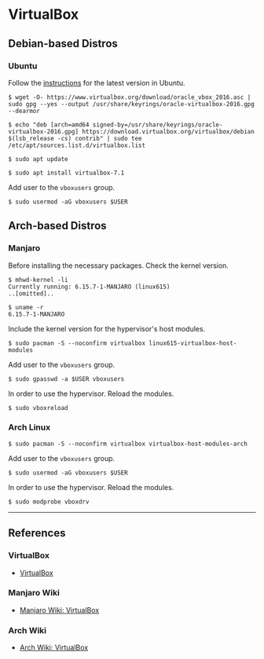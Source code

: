 # VirtualBox

## Debian-based Distros

### Ubuntu

 Follow the [instructions](https://www.virtualbox.org/wiki/Linux_Downloads) for the latest version in Ubuntu.

```
$ wget -O- https://www.virtualbox.org/download/oracle_vbox_2016.asc | sudo gpg --yes --output /usr/share/keyrings/oracle-virtualbox-2016.gpg --dearmor

$ echo "deb [arch=amd64 signed-by=/usr/share/keyrings/oracle-virtualbox-2016.gpg] https://download.virtualbox.org/virtualbox/debian $(lsb_release -cs) contrib" | sudo tee /etc/apt/sources.list.d/virtualbox.list

$ sudo apt update

$ sudo apt install virtualbox-7.1
```

Add user to the `vboxusers` group.

```
$ sudo usermod -aG vboxusers $USER
```


## Arch-based Distros

### Manjaro

Before installing the necessary packages. Check the kernel version.

```
$ mhwd-kernel -li
Currently running: 6.15.7-1-MANJARO (linux615)
..[omitted]..

$ uname -r
6.15.7-1-MANJARO
```

Include the kernel version for the hypervisor's host modules.

```
$ sudo pacman -S --noconfirm virtualbox linux615-virtualbox-host-modules
```

Add user to the `vboxusers` group.

```
$ sudo gpasswd -a $USER vboxusers
```

In order to use the hypervisor. Reload the modules.

```
$ sudo vboxreload
```

### Arch Linux

```
$ sudo pacman -S --noconfirm virtualbox virtualbox-host-modules-arch
```

Add user to the `vboxusers` group.

```
$ sudo usermod -aG vboxusers $USER
```

In order to use the hypervisor. Reload the modules.

```
$ sudo modprobe vboxdrv
```

---
## References

### VirtualBox

- [VirtualBox](https://www.virtualbox.org)

### Manjaro Wiki

- [Manjaro Wiki: VirtualBox](https://wiki.manjaro.org/index.php/VirtualBox)

### Arch Wiki

- [Arch Wiki: VirtualBox](https://wiki.archlinux.org/title/VirtualBox)